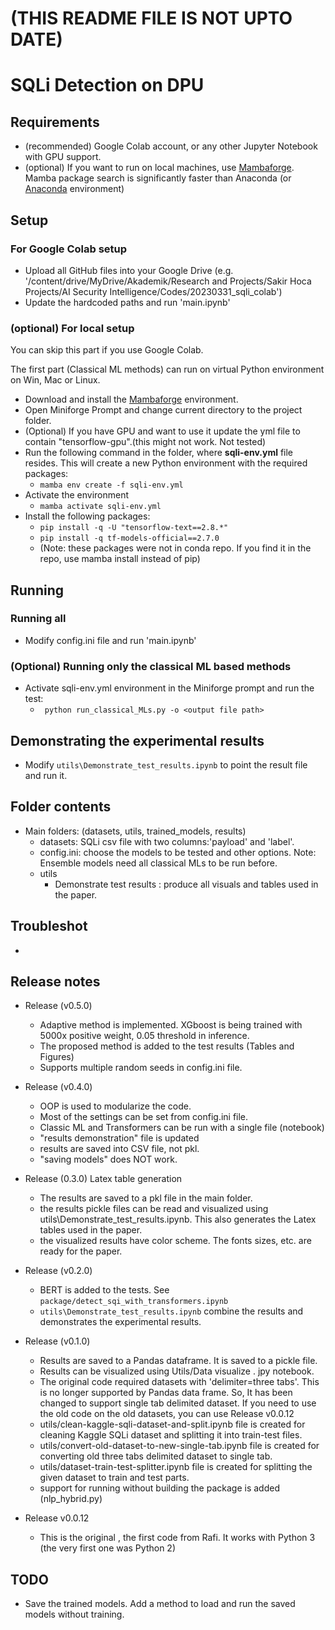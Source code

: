 # (THIS README FILE IS NOT UPTO DATE)
# SQLi Detection on DPU

## Requirements  

- (recommended) Google Colab account, or any other Jupyter Notebook with GPU support.
- (optional) If you want to run on local machines, use [Mambaforge](https://github.com/conda-forge/miniforge#mambaforge). Mamba package search is significantly faster than Anaconda (or [Anaconda](https://www.anaconda.com/products/distribution) environment)
## Setup
### For Google Colab setup
- Upload all GitHub files into your Google Drive (e.g. '/content/drive/MyDrive/Akademik/Research and Projects/Sakir Hoca Projects/AI Security Intelligence/Codes/20230331_sqli_colab')
- Update the hardcoded paths and run 'main.ipynb'
### (optional) For local setup 
You can skip this part if you use Google Colab. 

The first part (Classical ML methods) can run on virtual Python environment on Win, Mac or Linux.

- Download and install the [Mambaforge](https://github.com/conda-forge/miniforge#mambaforge) environment.
- Open Miniforge Prompt and change current directory to the project folder. 
- (Optional) If you have GPU and want to use it update the yml file to contain "tensorflow-gpu".(this might not work. Not tested)
- Run the following command in the folder, where **sqli-env.yml** file resides. This will create a new Python environment with the required packages:
    -  ``` mamba env create -f sqli-env.yml ```
- Activate the environment
    - ``` mamba activate sqli-env.yml ```
- Install the following packages:
    - ``` pip install -q -U "tensorflow-text==2.8.*" ```
    - ``` pip install -q tf-models-official==2.7.0 ```
    - (Note: these packages were not in conda repo. If you find it in the repo, use mamba install instead of pip)


## Running
### Running all
- Modify config.ini file and run 'main.ipynb'

### (Optional) Running only the classical ML based methods
- Activate sqli-env.yml environment in the Miniforge prompt and run the test:
    - ``` python run_classical_MLs.py -o <output file path>```


## Demonstrating the experimental results

- Modify ``` utils\Demonstrate_test_results.ipynb ``` to point the result file and run it.

## Folder contents
- Main folders: (datasets, utils, trained_models, results)
  - datasets: SQLi csv file with two columns:'payload' and 'label'.
  - config.ini: choose the models to be tested and other options. Note: Ensemble models need all classical MLs to be run before.
  - utils   
    - Demonstrate test results : produce all visuals and tables used in the paper.

## Troubleshot

- 
## Release notes
- Release (v0.5.0)
  - Adaptive method is implemented. XGboost is being trained with 5000x positive weight, 0.05 threshold in inference.
  - The proposed method is added to the test results (Tables and Figures)
  - Supports multiple random seeds in config.ini file.
- Release (v0.4.0)
  - OOP is used to modularize the code.
  - Most of the settings can be set from config.ini file.
  - Classic ML and Transformers can be run with a single file (notebook)
  - "results demonstration" file is updated
  - results are saved into CSV file, not pkl.
  - "saving models" does NOT work.
- Release (0.3.0) Latex table generation
  - The results are saved to a pkl file in the main folder.
  - the results pickle files can be read and visualized using utils\Demonstrate_test_results.ipynb. This also generates the Latex tables used in the paper.
  - the visualized results have color scheme. The fonts sizes, etc. are ready for the paper.
- Release (v0.2.0)
    - BERT is added to the tests. See ``` package/detect_sqi_with_transformers.ipynb ```
    - ``` utils\Demonstrate_test_results.ipynb ``` combine the results and demonstrates the experimental results.
- Release (v0.1.0)
    - Results are saved to a Pandas dataframe. It is saved to a pickle file.
    - Results can be visualized using Utils/Data visualize . jpy notebook.
    - The original code required datasets with 'delimiter=three tabs'. This is no longer supported by Pandas data frame. So, It has been changed to support single tab delimited dataset. If you need to use the old code on the old datasets, you can use Release v0.0.12
	- utils/clean-kaggle-sqli-dataset-and-split.ipynb file is created for cleaning Kaggle SQLi dataset and splitting it into train-test files.
	- utils/convert-old-dataset-to-new-single-tab.ipynb file is created for converting old three tabs delimited dataset to single tab.
	- utils/dataset-train-test-splitter.ipynb file is created for splitting the given dataset to train and test parts.
	- support for running without building the package is added (nlp_hybrid.py)

- Release v0.0.12

    - This is the original , the first code from Rafi. It works with Python 3 (the very first one was Python 2)

## TODO
- Save the trained models. Add a method to load and run the saved models without training.


 
